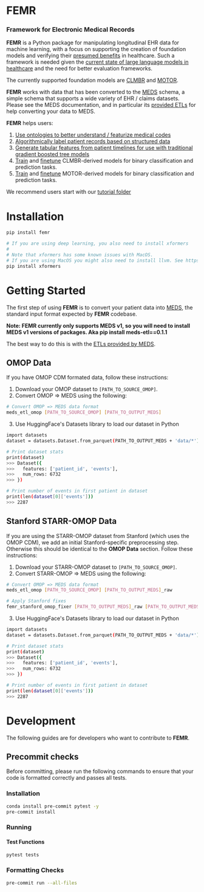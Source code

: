 # FEMR
### Framework for Electronic Medical Records

**FEMR** is a Python package for manipulating longitudinal EHR data for machine learning, with a focus on supporting the creation of foundation models and verifying their [presumed benefits](https://hai.stanford.edu/news/how-foundation-models-can-advance-ai-healthcare) in healthcare. Such a framework is needed given the [current state of large language models in healthcare](https://hai.stanford.edu/news/shaky-foundations-foundation-models-healthcare) and the need for better evaluation frameworks.

The currently supported foundation models are [CLMBR](https://arxiv.org/pdf/2001.05295.pdf) and [MOTOR](https://arxiv.org/abs/2301.03150).

**FEMR** works with data that has been converted to the [MEDS](https://github.com/Medical-Event-Data-Standard/) schema, a simple schema that supports a wide variety of EHR / claims datasets. Please see the MEDS documentation, and in particular its [provided ETLs](https://github.com/Medical-Event-Data-Standard/meds_etl) for help converting your data to MEDS.

**FEMR** helps users:
1. [Use ontologies to better understand / featurize medical codes](http://github.com/som-shahlab/femr/blob/main/tutorials/1_Ontology.ipynb)
2. [Algorithmically label patient records based on structured data](https://github.com/som-shahlab/femr/blob/main/tutorials/2_Labeling.ipynb)
3. [Generate tabular features from patient timelines for use with traditional gradient boosted tree models](https://github.com/som-shahlab/femr/blob/main/tutorials/3_Count%20Featurization%20And%20Modeling.ipynb)
4. [Train](https://github.com/som-shahlab/femr/blob/main/tutorials/4_Train%20CLMBR.ipynb) and [finetune](https://github.com/som-shahlab/femr/blob/main/tutorials/5_CLMBR%20Featurization%20And%20Modeling.ipynb) CLMBR-derived models for binary classification and prediction tasks.
5. [Train](https://github.com/som-shahlab/femr/blob/main/tutorials/6_Train%20MOTOR.ipynb) and [finetune](https://github.com/som-shahlab/femr/blob/main/tutorials/7_MOTOR%20Featurization%20And%20Modeling.ipynb) MOTOR-derived models for binary classification and prediction tasks.

We recommend users start with our [tutorial folder](https://github.com/som-shahlab/femr/tree/main/tutorials)

# Installation

```bash
pip install femr

# If you are using deep learning, you also need to install xformers
#
# Note that xformers has some known issues with MacOS.
# If you are using MacOS you might also need to install llvm. See https://stackoverflow.com/questions/60005176/how-to-deal-with-clang-error-unsupported-option-fopenmp-on-travis
pip install xformers

```
# Getting Started

The first step of using **FEMR** is to convert your patient data into [MEDS](https://github.com/Medical-Event-Data-Standard), the standard input format expected by **FEMR** codebase.

**Note: FEMR currently only supports MEDS v1, so you will need to install MEDS v1 versions of packages. Aka pip install meds-etl==0.1.1**

The best way to do this is with the [ETLs provided by MEDS](https://github.com/Medical-Event-Data-Standard/meds_etl).


## OMOP Data

If you have OMOP CDM formated data, follow these instructions:

1. Download your OMOP dataset to `[PATH_TO_SOURCE_OMOP]`.
2. Convert OMOP => MEDS using the following:
```bash
# Convert OMOP => MEDS data format
meds_etl_omop [PATH_TO_SOURCE_OMOP] [PATH_TO_OUTPUT_MEDS]
```

3. Use HuggingFace's Datasets library to load our dataset in Python
```bash
import datasets
dataset = datasets.Dataset.from_parquet(PATH_TO_OUTPUT_MEDS + 'data/*')

# Print dataset stats
print(dataset)
>>> Dataset({
>>>   features: ['patient_id', 'events'],
>>>   num_rows: 6732
>>> })

# Print number of events in first patient in dataset
print(len(dataset[0]['events']))
>>> 2287
```

## Stanford STARR-OMOP Data

If you are using the STARR-OMOP dataset from Stanford (which uses the OMOP CDM), we add an initial Stanford-specific preprocessing step. Otherwise this should be identical to the **OMOP Data** section. Follow these instructions:

1. Download your STARR-OMOP dataset to `[PATH_TO_SOURCE_OMOP]`.
2. Convert STARR-OMOP => MEDS using the following:
```bash
# Convert OMOP => MEDS data format
meds_etl_omop [PATH_TO_SOURCE_OMOP] [PATH_TO_OUTPUT_MEDS]_raw

# Apply Stanford fixes
femr_stanford_omop_fixer [PATH_TO_OUTPUT_MEDS]_raw [PATH_TO_OUTPUT_MEDS]
```

3. Use HuggingFace's Datasets library to load our dataset in Python
```bash
import datasets
dataset = datasets.Dataset.from_parquet(PATH_TO_OUTPUT_MEDS + 'data/*')

# Print dataset stats
print(dataset)
>>> Dataset({
>>>   features: ['patient_id', 'events'],
>>>   num_rows: 6732
>>> })

# Print number of events in first patient in dataset
print(len(dataset[0]['events']))
>>> 2287
```

# Development

The following guides are for developers who want to contribute to **FEMR**.

## Precommit checks

Before committing, please run the following commands to ensure that your code is formatted correctly and passes all tests.

### Installation
```bash
conda install pre-commit pytest -y
pre-commit install
```

### Running

#### Test Functions

```bash
pytest tests
```

### Formatting Checks

```bash
pre-commit run --all-files
```
